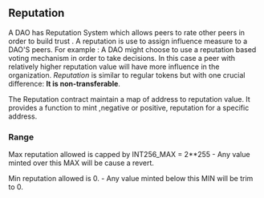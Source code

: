 ## Reputation

A DAO has Reputation System which allows peers to rate other peers in order to build trust . A reputation is use to assign influence measure to a DAO'S peers.
For example : A DAO might choose to use a reputation based voting mechanism in order to take decisions. In this case a peer with relatively higher reputation value will have more influence in the organization.
*Reputation* is similar to regular tokens but with one crucial difference: **It is non-transferable**.

The Reputation contract maintain a map of address to reputation value.
It provides a function to mint ,negative or positive, reputation for a specific address.

### Range

Max reputation allowed is capped by INT256_MAX = 2**255 - Any value minted over this MAX will be cause a revert.

Min reputation allowed is 0. - Any value minted below this MIN will be trim to 0.


 
